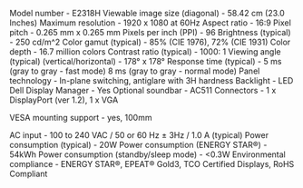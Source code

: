 Model number - E2318H
Viewable image size (diagonal) -  58.42 cm (23.0 Inches)
Maximum resolution -  1920 x 1080 at 60Hz
Aspect ratio - 16:9
Pixel pitch - 0.265 mm x 0.265 mm
Pixels per inch (PPI) - 96
Brightness (typical) -  250 cd/m^2
Color gamut (typical) -  85% (CIE 1976), 72% (CIE 1931)
Color depth - 16.7 million colors
Contrast ratio (typical) - 1000: 1
Viewing angle (typical) (vertical/horizontal) -  178° x 178°
Response time (typical) - 5 ms (gray to gray - fast mode) 8 ms (gray to gray - normal mode)
Panel technology -  In-plane switching, antiglare with 3H hardness
Backlight - LED
Dell Display Manager - Yes
Optional soundbar - AC511
Connectors -  1 x DisplayPort (ver 1.2), 1 x VGA

VESA mounting support - yes, 100mm

AC input -  100 to 240 VAC / 50 or 60 Hz ± 3Hz / 1.0 A (typical)
Power consumption (typical) - 20W
Power consumption (ENERGY STAR®) - 54kWh
Power consumption (standby/sleep mode) - <0.3W
Environmental compliance -  ENERGY STAR®, EPEAT® Gold3, TCO Certified Displays, RoHS Compliant
